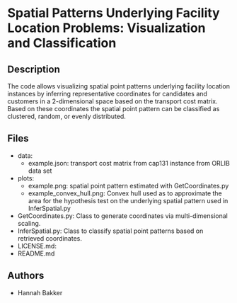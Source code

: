 # Spatial Patterns Underlying Facility Location Problems: Visualization and Classification

## Description
The code allows visualizing spatial point patterns underlying facility location instances by inferring representative coordinates for candidates and customers in a 2-dimensional space based on the transport cost matrix. Based on these coordinates the spatial point pattern can be classified as clustered, random, or evenly distributed.

## Files
- data:
  - example.json: transport cost matrix from cap131 instance from ORLIB data set
- plots:
  - example.png: spatial point pattern estimated with GetCoordinates.py
  - example_convex_hull.png: Convex hull used as to approximate the area for the hypothesis test on the underlying spatial pattern used in InferSpatial.py
- GetCoordinates.py: Class to generate coordinates via multi-dimensional scaling. 
- InferSpatial.py: Class to classify spatial point patterns based on retrieved coordinates.
- LICENSE.md: 
- README.md

## Authors
- Hannah Bakker
